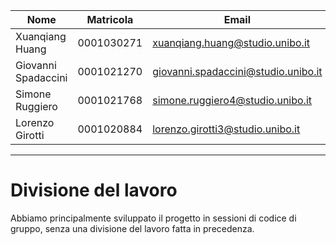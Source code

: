 
| Nome | Matricola | Email |
| --- | --- | --- |
|Xuanqiang Huang|0001030271|xuanqiang.huang@studio.unibo.it|
|Giovanni Spadaccini|0001021270|giovanni.spadaccini@studio.unibo.it|
|Simone Ruggiero|0001021768|simone.ruggiero4@studio.unibo.it
|Lorenzo Girotti|0001020884|lorenzo.girotti3@studio.unibo.it|
---

# Divisione del lavoro
Abbiamo principalmente sviluppato il progetto in sessioni di codice di gruppo, senza una divisione del lavoro fatta in precedenza.